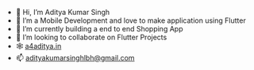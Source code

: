 - 👋 Hi, I’m Aditya Kumar Singh
- 👀 I’m a Mobile Development and love to make application using Flutter
- 🌱 I’m currently building a end to end Shopping App
- 💞️ I’m looking to collaborate on Flutter Projects
- 🕸️ [a4aditya.in](https://a4aditya.in)
- 📫 adityakumarsinghlbh@gmail.com
